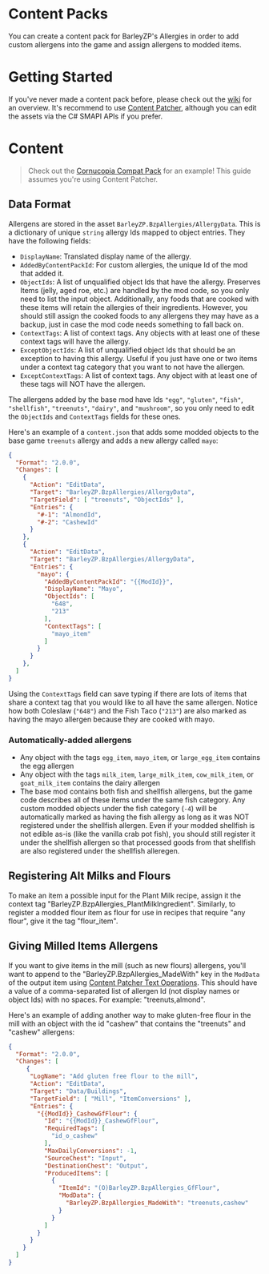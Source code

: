 # Content Packs

You can create a content pack for BarleyZP's Allergies in order to add custom allergens into the game and assign allergens to modded items.

# Getting Started

If you've never made a content pack before, please check out the [wiki](https://stardewvalleywiki.com/Modding:Content_packs) for an overview. It's recommend to use [Content Patcher](https://www.nexusmods.com/stardewvalley/mods/1915), although you can edit the assets via the C# SMAPI APIs if you prefer.


# Content

> Check out the [Cornucopia Compat Pack](https://www.nexusmods.com/stardewvalley/mods/22329) for an example! This guide assumes you're using Content Patcher.

## Data Format

Allergens are stored in the asset `BarleyZP.BzpAllergies/AllergyData`. This is a dictionary of unique `string` allergy Ids mapped to object entries. They have the following fields:

- `DisplayName`: Translated display name of the allergy.
- `AddedByContentPackId`: For custom allergies, the unique Id of the mod that added it.
- `ObjectIds`: A list of unqualified object Ids that have the allergy. Preserves Items (jelly, aged roe, etc.) are handled by the mod code, so you only need to list the input object. Additionally, any foods that are cooked with these items will retain the allergies of their ingredients. However, you should still assign the cooked foods to any allergens they may have as a backup, just in case the mod code needs something to fall back on.
- `ContextTags`: A list of context tags. Any objects with at least one of these context tags will have the allergy.
- `ExceptObjectIds`: A list of unqualified object Ids that should be an exception to having this allergy. Useful if you just have one or two items under a context tag category that you want to not have the allergen.
- `ExceptContextTags`: A list of context tags. Any object with at least one of these tags will NOT have the allergen.

The allergens added by the base mod have Ids `"egg"`, `"gluten"`, `"fish"`, `"shellfish"`, `"treenuts"`, `"dairy"`, and `"mushroom"`, so you only need to edit the `ObjectIds` and `ContextTags` fields for these ones.

Here's an example of a `content.json` that adds some modded objects to the base game `treenuts` allergy and adds a new allergy called `mayo`:

```json
{
  "Format": "2.0.0",
  "Changes": [
    {
      "Action": "EditData",
      "Target": "BarleyZP.BzpAllergies/AllergyData",
      "TargetField": [ "treenuts", "ObjectIds" ],
      "Entries": {
        "#-1": "AlmondId",
        "#-2": "CashewId"
      }
    },
    {
      "Action": "EditData",
      "Target": "BarleyZP.BzpAllergies/AllergyData",
      "Entries": {
        "mayo": {
          "AddedByContentPackId": "{{ModId}}",
          "DisplayName": "Mayo",
          "ObjectIds": [
            "648",
            "213"
          ],
          "ContextTags": [
            "mayo_item"
          ]
        }
      }
    },
  ]
}
```

Using the `ContextTags` field can save typing if there are lots of items that share a context tag that you would like to all have the same allergen. Notice how both Coleslaw (`"648"`) and the Fish Taco (`"213"`) are also marked as having the mayo allergen because they are cooked with mayo.

### Automatically-added allergens

- Any object with the tags `egg_item`, `mayo_item`, or `large_egg_item` contains the egg allergen
- Any object with the tags `milk_item`, `large_milk_item`, `cow_milk_item`, or `goat_milk_item` contains the dairy allergen
- The base mod contains both fish and shellfish allergens, but the game code describes all of these items under the same fish category. Any custom modded objects under the fish category (`-4`) will be automatically marked as having the fish allergy as long as it was NOT registered under the shellfish allergen. Even if your modded shellfish is not edible as-is (like the vanilla crab pot fish), you should still register it under the shellfish allergen so that processed goods from that shellfish are also registered under the shellfish alleregen.

## Registering Alt Milks and Flours

To make an item a possible input for the Plant Milk recipe, assign it the context tag "BarleyZP.BzpAllergies_PlantMilkIngredient". Similarly, to register a modded flour item as flour for use in recipes that require "any flour", give it the tag "flour_item".

## Giving Milled Items Allergens

If you want to give items in the mill (such as new flours) allergens, you'll want to append to the "BarleyZP.BzpAllergies_MadeWith" key in the `ModData` of the output item using [Content Patcher Text Operations](https://github.com/Pathoschild/StardewMods/blob/develop/ContentPatcher/docs/author-guide/text-operations.md#append). This should have a value of a comma-separated list of allergen Id (not display names or object Ids) with no spaces. For example: "treenuts,almond".

Here's an example of adding another way to make gluten-free flour in the mill with an object with the id "cashew" that contains the "treenuts" and "cashew" allergens:

```json
{
  "Format": "2.0.0",
  "Changes": [
     {
      "LogName": "Add gluten free flour to the mill",
      "Action": "EditData",
      "Target": "Data/Buildings",
      "TargetField": [ "Mill", "ItemConversions" ],
      "Entries": {
        "{{ModId}}_CashewGfFlour": {
          "Id": "{{ModId}}_CashewGfFlour",
          "RequiredTags": [
            "id_o_cashew"
          ],
          "MaxDailyConversions": -1,
          "SourceChest": "Input",
          "DestinationChest": "Output",
          "ProducedItems": [
            {
              "ItemId": "(O)BarleyZP.BzpAllergies_GfFlour",
              "ModData": {
                "BarleyZP.BzpAllergies_MadeWith": "treenuts,cashew"
              }
            }
          ]
        }
      }
    }
  ]
}
```